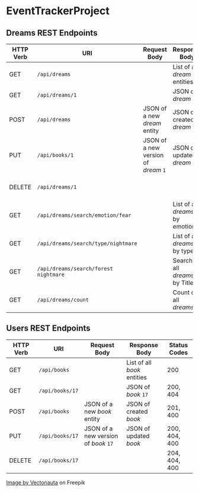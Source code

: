 # EventTrackerProject
## Dreams REST Endpoints
| HTTP Verb | URI              | Request Body                   | Response Body                  | Status Codes       |
|-----------|------------------|--------------------------------|--------------------------------|--------------------|
| GET       | `/api/dreams`     |                                | List of all _dream_ entities   | 200                |
| GET       | `/api/dreams/1`  |                                | JSON of _dream_ `1`           | 200, 404           |
| POST      | `/api/dreams`     | JSON of a new _dream_ entity   | JSON of created _dream_        | 201, 400           |
| PUT       | `/api/books/1`  | JSON of a new version of _dream_ `1` | JSON of updated _dream_  | 200, 404, 400      |
| DELETE    | `/api/dreams/1`  |                                |                                | 204, 404, 400      |
| GET       | `/api/dreams/search/emotion/fear`     |                                | List of all _dreams_ by emotions   | 200, 404 
| GET       | `/api/dreams/search/type/nightmare`     |                                | List of all _dreams_ by type   | 200, 404 
| GET       | `/api/dreams/search/forest nightmare`     |                                | Search of all _dreams_ by Title | 200, 404
| GET       | `/api/dreams/count`     |                                | Count of all _dreams_   | 200 


## Users REST Endpoints
| HTTP Verb | URI              | Request Body                   | Response Body                  | Status Codes       |
|-----------|------------------|--------------------------------|--------------------------------|--------------------|
| GET       | `/api/books`     |                                | List of all _book_ entities   | 200                |
| GET       | `/api/books/17`  |                                | JSON of _book_ `17`           | 200, 404           |
| POST      | `/api/books`     | JSON of a new _book_ entity   | JSON of created _book_        | 201, 400           |
| PUT       | `/api/books/17`  | JSON of a new version of _book_ `17` | JSON of updated _book_  | 200, 404, 400      |
| DELETE    | `/api/books/17`  |                                |                                | 204, 404, 400      |



<a href="https://www.freepik.com/free-vector/collection-emojis-flat-style_41630286.htm#query=emoji%20clipart&position=21&from_view=keyword&track=ais&uuid=04ec5ab0-f14f-408a-949e-7651d2101101">Image by Vectonauta</a> on Freepik

